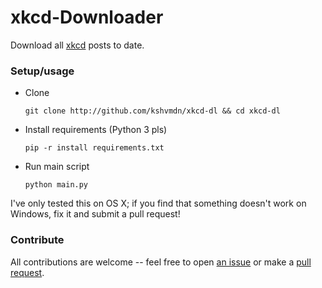 # xkcd-Downloader
Download all [xkcd](http://xkcd.com/) posts to date.

### Setup/usage

+ Clone

  ```
  git clone http://github.com/kshvmdn/xkcd-dl && cd xkcd-dl
  ```

+ Install requirements (Python 3 pls)
  
  ```
  pip -r install requirements.txt
  ```
  
+ Run main script

  ```
  python main.py
  ```

I've only tested this on OS X; if you find that something doesn't work on Windows, fix it and submit a pull request!

### Contribute

All contributions are welcome -- feel free to open [an issue](https://github.com/kshvmdn/xkcd-dl/issues) or make a [pull request](https://github.com/kshvmdn/xkcd-dl/pulls).
